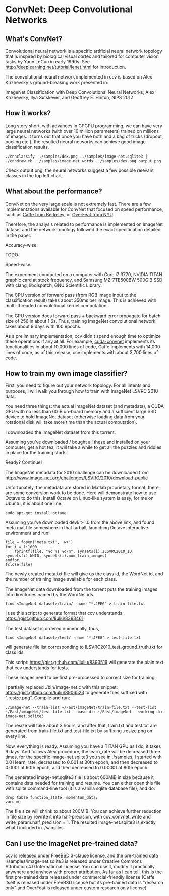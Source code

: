 ConvNet: Deep Convolutional Networks
====================================

What's ConvNet?
---------------

Convolutional neural network is a specific artificial neural network topology that
is inspired by biological visual cortex and tailored for computer vision tasks by
Yann LeCun in early 1990s. See http://deeplearning.net/tutorial/lenet.html for
introduction.

The convolutional neural network implemented in ccv is based on Alex Krizhevsky's
ground-breaking work presented in:

ImageNet Classification with Deep Convolutional Neural Networks, Alex Krizhevsky, Ilya Sutskever, and Geoffrey E. Hinton, NIPS 2012

How it works?
-------------

Long story short, with advances in GPGPU programming, we can have very large neural networks
(with over 10 million parameters) trained on millions of images. It turns out that once you
have both and a bag of tricks (dropout, pooling etc.), the resulted neural networks can achieve
good image classification results.

	./cnnclassify ../samples/dex.png ../samples/image-net.sqlite3 | ./cnndraw.rb ../samples/image-net.words ../samples/dex.png output.png

Check output.png, the neural networks suggest a few possible relevant classes in the top
left chart.

What about the performance?
---------------------------

ConvNet on the very large scale is not extremely fast. There are a few implementations available
for ConvNet that focused on speed performance, such as [Caffe from Berkeley](http://caffe.berkeleyvision.org/),
or [OverFeat from NYU](http://cilvr.nyu.edu/doku.php?id=software:overfeat:start).

Therefore, the analysis related to performance is implemented on ImageNet dataset and the network
topology followed the exact specification detailed in the paper.

Accuracy-wise:

TODO:

Speed-wise:

The experiment conducted on a computer with Core i7 3770, NVIDIA TITAN graphic card at stock
frequency, and Samsung MZ-7TE500BW 500GiB SSD with clang, libdispatch, GNU Scientific Library.

The CPU version of forward pass (from RGB image input to the classification result) takes about
350ms per image. This is achieved with multi-threaded convolutional kernel computation.

The GPU version does forward pass + backward error propagate for batch size of 256 in about 1.6s.
Thus, training ImageNet convolutional network takes about 9 days with 100 epochs.

As a preliminary implementation, ccv didn't spend enough time to optimize these operations if any
at all. For example, [cuda-convnet](http://code.google.com/p/cuda-convnet/) implements its
functionalities in about 10,000 lines of code, Caffe implements with 14,000 lines of code, as of
this release, ccv implements with about 3,700 lines of code.

How to train my own image classifier?
-------------------------------------

First, you need to figure out your network topology. For all intents and purposes, I will walk you
through how to train with ImageNet LSVRC 2010 data.

You need three things: the actual ImageNet dataset (and metadata), a CUDA GPU with no less than 6GiB
on-board memory and a sufficient large SSD device to hold ImageNet dataset (otherwise loading data
from your rotational disk will take more time than the actual computation).

I downloaded the ImageNet dataset from this torrent:

Assuming you've downloaded / bought all these and installed on your computer, get a hot tea, it will
take a while to get all the puzzles and riddles in place for the training starts.

Ready? Continue!

The ImageNet metadata for 2010 challenge can be downloaded from
http://www.image-net.org/challenges/LSVRC/2010/download-public

Unfortunately, the metadata are stored in Matlab proprietary format, there are some conversion work
to be done. Here will demonstrate how to use Octave to do this. Install Octave on Linux-like system
is easy, for me on Ubuntu, it is about one line:

	sudo apt-get install octave

Assuming you've downloaded devkit-1.0 from the above link, and found meta.mat file somewhere in that
tarball, launching Octave interactive environment and run:

	file = fopen('meta.txt', 'w+')
	for i = 1:1000
		fprintf(file, "%d %s %d\n", synsets(i).ILSVRC2010_ID, synsets(i).WNID, synsets(i).num_train_images)
	endfor
	fclose(file)

The newly created meta.txt file will give us the class id, the WordNet id, and the number of training
image available for each class.

The ImageNet data downloaded from the torrent puts the training images into directories named by the
WordNet ids.

	find <ImageNet dataset>/train/ -name "*.JPEG" > train-file.txt

I use this script to generate format that ccv understands: https://gist.github.com/liuliu/8393461

The test dataset is ordered numerically, thus,

	find <ImageNet dataset>/test/ -name "*.JPEG" > test-file.txt

will generate file list corresponding to ILSVRC2010_test_ground_truth.txt for class ids.

This script: https://gist.github.com/liuliu/8393516 will generate the plain text that ccv understands
for tests.

These images need to be first pre-processed to correct size for training.

I partially replaced ./bin/image-net.c with this snippet: https://gist.github.com/liuliu/8906523 to
generate files suffixed with ".resize.png". Compile and run:

	./image-net --train-list ~/Fast/imageNet/train-file.txt --test-list ~/Fast/imageNet/test-file.txt --base-dir ~/Fast/imageNet --working-dir image-net.sqlite3

The resize will take about 3 hours, and after that, train.txt and test.txt are generated from
train-file.txt and test-file.txt by suffixing .resize.png on every line.

Now, everything is ready. Assuming you have a TITAN GPU as I do, it takes 9 days. And follows Alex procedure,
the learn_rate will be decreased three times, for the specific image-net.sqlite3 you see in ./samples, I
started with 0.01 learn_rate, decreased to 0.001 at 30th epoch, and then decreased to 0.0001 at 60th epoch,
and then decreased to 0.00001 at 80th epoch.

The generated image-net.sqlite3 file is about 600MiB in size because it contains data needed for training
and resume. You can either open this file with sqlite command-line tool (it is a vanilla sqlite database
file), and do:

	drop table function_state, momentum_data;
	vacuum;

The file size will shrink to about 200MiB. You can achieve further reduction in file size by rewrite it into
half-precision, with ccv_convnet_write and write_param.half_precision = 1. The resulted image-net.sqlite3
is exactly what I included in ./samples.

Can I use the ImageNet pre-trained data?
-----------------------------------------

ccv is released under FreeBSD 3-clause license, and the pre-trained data ./samples/image-net.sqlite3
is released under Creative Commons Attribution 4.0 International License. You can use it, modify it
practically anywhere and anyhow with proper attribution. As far as I can tell, this is the first pre-trained
data released under commercial-friendly license (Caffe itself is released under FreeBSD license but
its pre-trained data is "research only" and OverFeat is released under custom research only license).

